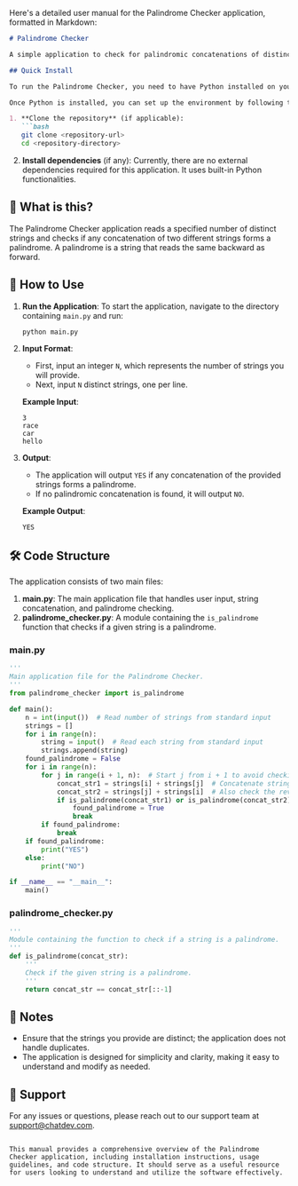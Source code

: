 Here's a detailed user manual for the Palindrome Checker application, formatted in Markdown:

```markdown
# Palindrome Checker

A simple application to check for palindromic concatenations of distinct strings.

## Quick Install

To run the Palindrome Checker, you need to have Python installed on your system. You can download it from [python.org](https://www.python.org/downloads/).

Once Python is installed, you can set up the environment by following these steps:

1. **Clone the repository** (if applicable):
   ```bash
   git clone <repository-url>
   cd <repository-directory>
   ```

2. **Install dependencies** (if any):
   Currently, there are no external dependencies required for this application. It uses built-in Python functionalities.

## 🤔 What is this?

The Palindrome Checker application reads a specified number of distinct strings and checks if any concatenation of two different strings forms a palindrome. A palindrome is a string that reads the same backward as forward.

## 📖 How to Use

1. **Run the Application**:
   To start the application, navigate to the directory containing `main.py` and run:
   ```bash
   python main.py
   ```

2. **Input Format**:
   - First, input an integer `N`, which represents the number of strings you will provide.
   - Next, input `N` distinct strings, one per line.

   **Example Input**:
   ```
   3
   race
   car
   hello
   ```

3. **Output**:
   - The application will output `YES` if any concatenation of the provided strings forms a palindrome.
   - If no palindromic concatenation is found, it will output `NO`.

   **Example Output**:
   ```
   YES
   ```

## 🛠️ Code Structure

The application consists of two main files:

1. **main.py**: The main application file that handles user input, string concatenation, and palindrome checking.
2. **palindrome_checker.py**: A module containing the `is_palindrome` function that checks if a given string is a palindrome.

### main.py
```python
'''
Main application file for the Palindrome Checker.
'''
from palindrome_checker import is_palindrome

def main():
    n = int(input())  # Read number of strings from standard input
    strings = []
    for i in range(n):
        string = input()  # Read each string from standard input
        strings.append(string)
    found_palindrome = False
    for i in range(n):
        for j in range(i + 1, n):  # Start j from i + 1 to avoid checking the same pair twice
            concat_str1 = strings[i] + strings[j]  # Concatenate strings
            concat_str2 = strings[j] + strings[i]  # Also check the reverse concatenation
            if is_palindrome(concat_str1) or is_palindrome(concat_str2):
                found_palindrome = True
                break
        if found_palindrome:
            break
    if found_palindrome:
        print("YES")
    else:
        print("NO")

if __name__ == "__main__":
    main()
```

### palindrome_checker.py
```python
'''
Module containing the function to check if a string is a palindrome.
'''
def is_palindrome(concat_str):
    '''
    Check if the given string is a palindrome.
    '''
    return concat_str == concat_str[::-1]
```

## 📝 Notes

- Ensure that the strings you provide are distinct; the application does not handle duplicates.
- The application is designed for simplicity and clarity, making it easy to understand and modify as needed.

## 🤝 Support

For any issues or questions, please reach out to our support team at [support@chatdev.com](mailto:support@chatdev.com).
```

This manual provides a comprehensive overview of the Palindrome Checker application, including installation instructions, usage guidelines, and code structure. It should serve as a useful resource for users looking to understand and utilize the software effectively.